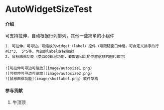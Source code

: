 # AutoWidgetSizeTest

#### 介绍
可支持拉伸，自动根据行列排列，其他一些简单的小组件


    1. 可拉伸，可寻边，可缩放的widget（label）控件（可跟随窗口伸缩，可自定义排序的行列3*3、 5*5等，内部的label支持缩放）
    2. 鼠标画框功能（类似QQ截屏功能，截取返回后的位置信息的图片即可）
####
    ![可拉伸可寻边可缩放](image/autosize1.png)
    ![可拉伸可寻边可缩放](image/autosize2.png)
    ![鼠标画框功能](image/shotlabel.png) 软件架构

#### 参与贡献

1.  牛顶顶


